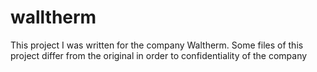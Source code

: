 # walltherm
 
This project I was written for the company Waltherm. Some files of this project differ from the original in order to confidentiality of the company
